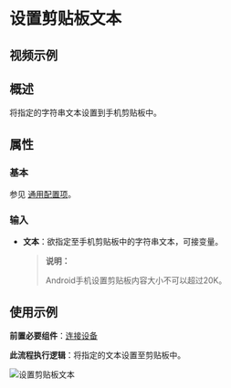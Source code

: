 # 设置剪贴板文本

## 视频示例

## 概述

将指定的字符串文本设置到手机剪贴板中。

## 属性

### 基本

参见 [通用配置项](../Appendix/CommonConfigurationItems.md)。

### 输入

- **文本**：欲指定至手机剪贴板中的字符串文本，可接变量。

    >**说明：**
    >
    >Android手机设置剪贴板内容大小不可以超过20K。

## 使用示例

**前置必要组件**：[连接设备](../PhoneAutomation/MobileConnect.md)

**此流程执行逻辑**：将指定的文本设置至剪贴板中。

![设置剪贴板文本](https://docimages.blob.core.chinacloudapi.cn/images/Activities/setclipboardtext20210319.png)

